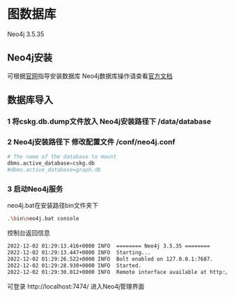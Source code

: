 # 图数据库

Neo4j 3.5.35

## Neo4j安装

可根据[官网](https://neo4j.com/)指导安装数据库
Neo4j数据库操作请查看[官方文档](https://neo4j.com/docs/)

## 数据库导入


### 1 将cskg.db.dump文件放入 Neo4j安装路径下 **/data/database**
### 2 Neo4j安装路径下 修改配置文件 **/conf/neo4j.conf**
```python
# The name of the database to mount
dbms.active_database=cskg.db
#dbms.active_database=graph.db
```
### 3 启动Neo4j服务
neo4j.bat在安装路径bin文件夹下
```bash
.\bin\neo4j.bat console
```
控制台返回信息
```bat
2022-12-02 01:29:13.416+0000 INFO  ======== Neo4j 3.5.35 ========
2022-12-02 01:29:13.447+0000 INFO  Starting...
2022-12-02 01:29:26.522+0000 INFO  Bolt enabled on 127.0.0.1:7687.
2022-12-02 01:29:28.930+0000 INFO  Started.
2022-12-02 01:29:30.012+0000 INFO  Remote interface available at http://localhost:7474/
```
可登录 http://localhost:7474/ 进入Neo4j管理界面

